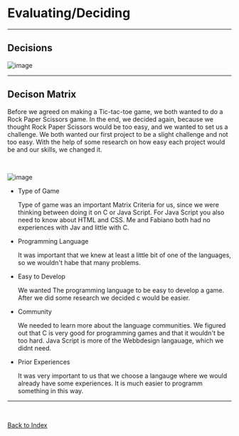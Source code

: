 # Evaluating/Deciding

<hr>

## Decisions 

![image](https://github.com/Fabiano2007/TicTacToe-Project/assets/142780434/fcbabdcf-f23a-43a4-bea3-9a9aaba31b0d)

<hr>

## Decison Matrix 

Before we agreed on making a Tic-tac-toe game, we both wanted to do a Rock Paper Scissors game. In the end, we decided again, because we thought Rock Paper Scissors would be too easy, and we wanted to set us a challenge. 
We both wanted our first project to be a slight challenge and not too easy. With the help of some research on how easy each project would be and our skills, we changed it.

<br>

![image](https://github.com/Fabiano2007/TicTacToe-Project/assets/142780434/375c0137-b516-4ed8-bbf3-b9cb7032e781)

<ul>
<li>Type of Game </li>
<p> Type of game was an important Matrix Criteria for us, since we were thinking between doing it on C or Java Script. For Java Script you also need to know about HTML and CSS. Me and Fabiano both had no experiences with Jav and little with C. </p>
<li>Programming Language</li>
<p>It was important that we knew at least a little bit of one of the languages, so we wouldn't habe that many problems.</p>
<li>Easy to Develop</li>
<p> We wanted The programming language to be easy to develop a game. After we did some research we decided c would be easier.</p>
<li>Community</li>
<p>We needed to learn more about the language communities. We figured out that C is very good for programming games and that it wouldn't be too hard. Java Script is more of the Webbdesign langauage, which we didnt need.</p></p>
<li>Prior Experiences</li>
<p>It was very important to us that we choose a langauge where we would already have some experiences. It is much easier to programm something in this way.</p>
</ul>



  
<hr>

<br>

[Back to Index](README.md)


